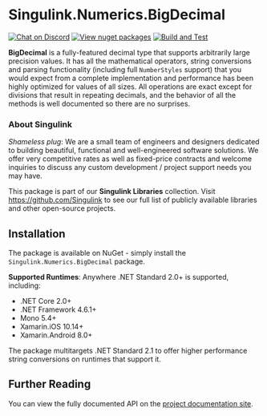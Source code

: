 # Singulink.Numerics.BigDecimal

[![Chat on Discord](https://img.shields.io/discord/906246067773923490)](https://discord.gg/EkQhJFsBu6)
[![View nuget packages](https://img.shields.io/nuget/v/Singulink.Numerics.BigDecimal.svg)](https://www.nuget.org/packages/Singulink.Numerics.BigDecimal/)
[![Build and Test](https://github.com/Singulink/Singulink.Numerics.BigDecimal/workflows/build%20and%20test/badge.svg)](https://github.com/Singulink/Singulink.Numerics.BigDecimal/actions?query=workflow%3A%22build+and+test%22)

**BigDecimal** is a fully-featured decimal type that supports arbitrarily large precision values. It has all the mathematical operators, string conversions and parsing functionality (including full `NumberStyles` support) that you would expect from a complete implementation and performance has been highly optimized for values of all sizes. All operations are exact except for divisions that result in repeating decimals, and the behavior of all the methods is well documented so there are no surprises.

### About Singulink

*Shameless plug*: We are a small team of engineers and designers dedicated to building beautiful, functional and well-engineered software solutions. We offer very competitive rates as well as fixed-price contracts and welcome inquiries to discuss any custom development / project support needs you may have.

This package is part of our **Singulink Libraries** collection. Visit https://github.com/Singulink to see our full list of publicly available libraries and other open-source projects.

## Installation

The package is available on NuGet - simply install the `Singulink.Numerics.BigDecimal` package.

**Supported Runtimes**: Anywhere .NET Standard 2.0+ is supported, including:
- .NET Core 2.0+
- .NET Framework 4.6.1+
- Mono 5.4+
- Xamarin.iOS 10.14+
- Xamarin.Android 8.0+

The package multitargets .NET Standard 2.1 to offer higher performance string conversions on runtimes that support it.

## Further Reading

You can view the fully documented API on the [project documentation site](https://www.singulink.com/Docs/Singulink.Numerics.BigDecimal/api/Singulink.Numerics.BigDecimal.html).
